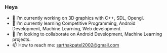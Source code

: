 ### Heya
- 🔭 I’m currently working on 3D graphics with C++, SDL, Opengl. 
- 🌱 I’m currently learning Competitive Programming, Android Development, Machine Learning, Web development
- 👯 I’m looking to collaborate on Android Development, Machine Learning projects.
- 📫 How to reach me: sarthakpatel2002@gmail.com
<!--
**sarthakhp/sarthakhp** is a ✨ _special_ ✨ repository because its `README.md` (this file) appears on your GitHub profile.

Here are some ideas to get you started:

- 🔭 I’m currently working on ...
- 🌱 I’m currently learning ...
- 👯 I’m looking to collaborate on ...
- 🤔 I’m looking for help with ...
- 💬 Ask me about ...
- 📫 How to reach me: ...
- 😄 Pronouns: ...
- ⚡ Fun fact: ...
-->
